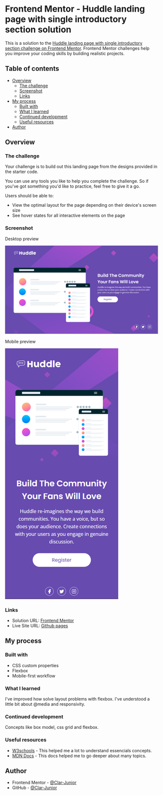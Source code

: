 # Frontend Mentor - Huddle landing page with single introductory section solution

This is a solution to the [Huddle landing page with single introductory section challenge on Frontend Mentor](https://www.frontendmentor.io/challenges/huddle-landing-page-with-a-single-introductory-section-B_2Wvxgi0). Frontend Mentor challenges help you improve your coding skills by building realistic projects.

## Table of contents

-   [Overview](#overview)
    -   [The challenge](#the-challenge)
    -   [Screenshot](#screenshot)
    -   [Links](#links)
-   [My process](#my-process)
    -   [Built with](#built-with)
    -   [What I learned](#what-i-learned)
    -   [Continued development](#continued-development)
    -   [Useful resources](#useful-resources)
-   [Author](#author)

## Overview

### The challenge

Your challenge is to build out this landing page from the designs provided in the starter code.

You can use any tools you like to help you complete the challenge. So if you've got something you'd like to practice, feel free to give it a go.

Users should be able to:

-   View the optimal layout for the page depending on their device's screen size
-   See hover states for all interactive elements on the page

### Screenshot

Desktop preview

![Desktop preview](/app/finished-project-preview/desktop-preview.png)

Mobile preview

![Mobile preview](/app/finished-project-preview/mobile-preview.png)

### Links

-   Solution URL: [Frontend Mentor]()
-   Live Site URL: [Github pages]()

## My process

### Built with

-   CSS custom properties
-   Flexbox
-   Mobile-first workflow

### What I learned

I've improved how solve layout problems with flexbox.
I've understood a little bit about @media and responsivity.

### Continued development

Concepts like box model, css grid and flexbox.

### Useful resources

-   [W3schools](https://www.w3schools.com/) - This helped me a lot to understand essencials concepts.
-   [MDN Docs](https://developer.mozilla.org/pt-BR/) - This docs helped me to go deeper about many topics.

## Author

-   Frontend Mentor - [@Clar-Junior](https://www.frontendmentor.io/profile/Clar-Junior)
-   GitHub - [@Clar-Junior](https://github.com/Clar-Junior)
